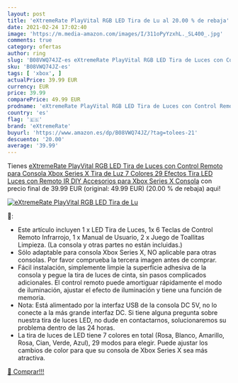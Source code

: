 ```yaml
---
layout: post
title: 'eXtremeRate PlayVital RGB LED Tira de Lu al 20.00 % de rebaja'
date: 2021-02-24 17:02:40
image: 'https://m.media-amazon.com/images/I/311oPyYzxhL._SL400_.jpg'
comments: true
category: ofertas
author: ring
slug: 'B08VWQ74JZ-es eXtremeRate PlayVital RGB LED Tira de Luces con Control...'
sku: 'B08VWQ74JZ-es'
tags: [ 'xbox', ]
actualPrice: 39.99 EUR
currency: EUR
price: 39.99
comparePrice: 49.99 EUR
prodname: 'eXtremeRate PlayVital RGB LED Tira de Luces con Control Remoto para Consola Xbox Series X Tira de Luz 7 Colores 29 Efectos Tira LED Luces con Remoto IR DIY Accesorios para Xbox Series X Consola'
country: 'es'
flag: '🇪🇸'
brand: 'eXtremeRate'
buyurl: 'https://www.amazon.es/dp/B08VWQ74JZ/?tag=tolees-21'
descuento: '20.00'
average: '39.99'
---
```


Tienes [eXtremeRate PlayVital RGB LED Tira de Luces con Control Remoto para Consola Xbox Series X Tira de Luz 7 Colores 29 Efectos Tira LED Luces con Remoto IR DIY Accesorios para Xbox Series X Consola](https://www.amazon.es/dp/B08VWQ74JZ/?tag=tolees-21) con precio final de  39.99 EUR (original: 49.99 EUR) (20.00 %  de rebaja) aqui!

[![eXtremeRate PlayVital RGB LED Tira de Lu](https://m.media-amazon.com/images/I/311oPyYzxhL._SL400_.jpg)](https://www.amazon.es/dp/B08VWQ74JZ/?tag=tolees-21)

🔎:

- Este artículo incluyen 1 x LED Tira de Luces, 1x 6 Teclas de Control Remoto Infrarrojo, 1 x Manual de Usuario, 2 x Juego de Toallitas Limpieza. (La consola y otras partes no están incluidas.)
- Sólo adaptable para consola Xbox Series X, NO aplicable para otras consolas. Por favor comprueba la tercera imagen antes de comprar.
- Fácil instalación, simplemente limpie la superficie adhesiva de la consola y pegue la tira de luces de cinta, sin pasos complicados adicionales. El control remoto puede amortiguar rápidamente el modo de iluminación, ajustar el efecto de iluminación y tiene una función de memoria.
- Nota: Está alimentado por la interfaz USB de la consola DC 5V, no lo conecte a la más grande interfaz DC. Si tiene alguna pregunta sobre nuestra tira de luces LED, no dude en contactarnos, solucionaremos su problema dentro de las 24 horas.
- La tira de luces de LED tiene 7 colores en total (Rosa, Blanco, Amarillo, Rosa, Cian, Verde, Azul), 29 modos para elegir. Puede ajustar los cambios de color para que su consola de Xbox Series X sea más atractiva.

[🛒 Comprar!!!](https://www.amazon.es/dp/B08VWQ74JZ/?tag=tolees-21)
